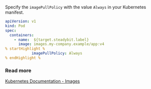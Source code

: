 Specify the <Code inline>imagePullPolicy</Code> with the value ```Always``` in your Kubernetes manifest.

```yaml
apiVersion: v1
kind: Pod
spec:
  containers:
    - name:  ${target.steadybit.label}
      image: images.my-company.example/app:v4
% startHighlight %
			imagePullPolicy: Always
% endHighlight %

```

### Read more
[Kubernetes Documentation - Images](https://kubernetes.io/docs/concepts/containers/images/)
